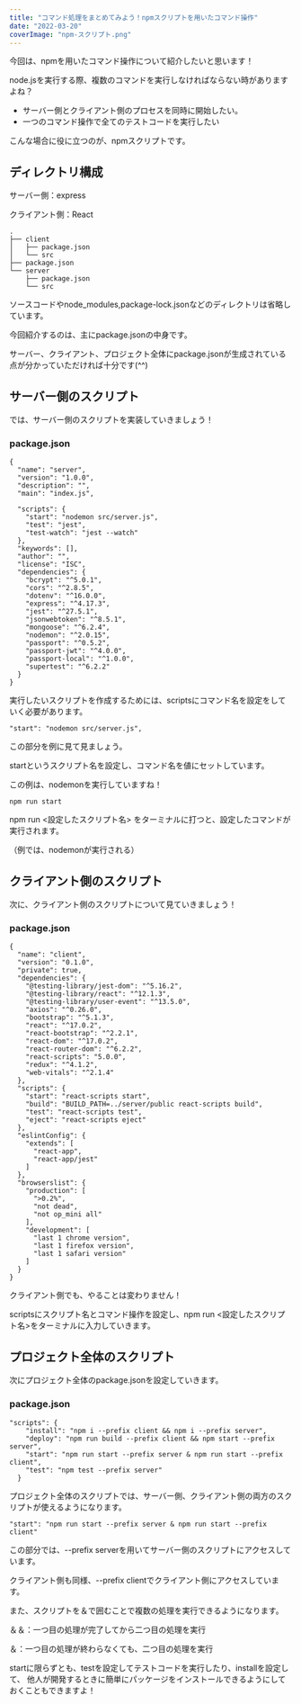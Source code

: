 ```yaml
---
title: "コマンド処理をまとめてみよう！npmスクリプトを用いたコマンド操作"
date: "2022-03-20"
coverImage: "npm-スクリプト.png"
---
```


今回は、npmを用いたコマンド操作について紹介したいと思います！

node.jsを実行する際、複数のコマンドを実行しなければならない時がありますよね？

- サーバー側とクライアント側のプロセスを同時に開始したい。
- 一つのコマンド操作で全てのテストコードを実行したい

こんな場合に役に立つのが、npmスクリプトです。

## ディレクトリ構成

サーバー側：express

クライアント側：React

```
.
├── client
│   ├── package.json
│   └── src
├── package.json
└── server
    ├── package.json
    └── src
```

ソースコードやnode\_modules,package-lock.jsonなどのディレクトリは省略しています。

今回紹介するのは、主にpackage.jsonの中身です。

サーバー、クライアント、プロジェクト全体にpackage.jsonが生成されている点が分かっていただければ十分です(^^)

## サーバー側のスクリプト

では、サーバー側のスクリプトを実装していきましょう！

### package.json

```
{
  "name": "server",
  "version": "1.0.0",
  "description": "",
  "main": "index.js",

  "scripts": {
    "start": "nodemon src/server.js",
    "test": "jest",
    "test-watch": "jest --watch"
  },
  "keywords": [],
  "author": "",
  "license": "ISC",
  "dependencies": {
    "bcrypt": "^5.0.1",
    "cors": "^2.8.5",
    "dotenv": "^16.0.0",
    "express": "^4.17.3",
    "jest": "^27.5.1",
    "jsonwebtoken": "^8.5.1",
    "mongoose": "^6.2.4",
    "nodemon": "^2.0.15",
    "passport": "^0.5.2",
    "passport-jwt": "^4.0.0",
    "passport-local": "^1.0.0",
    "supertest": "^6.2.2"
  }
}
```

実行したいスクリプトを作成するためには、scriptsにコマンド名を設定をしていく必要があります。

```
"start": "nodemon src/server.js",
```

この部分を例に見て見ましょう。

startというスクリプト名を設定し、コマンド名を値にセットしています。

この例は、nodemonを実行していますね！

```
npm run start
```

npm run <設定したスクリプト名> をターミナルに打つと、設定したコマンドが実行されます。

（例では、nodemonが実行される）

## クライアント側のスクリプト

次に、クライアント側のスクリプトについて見ていきましょう！

### package.json

```
{
  "name": "client",
  "version": "0.1.0",
  "private": true,
  "dependencies": {
    "@testing-library/jest-dom": "^5.16.2",
    "@testing-library/react": "^12.1.3",
    "@testing-library/user-event": "^13.5.0",
    "axios": "^0.26.0",
    "bootstrap": "^5.1.3",
    "react": "^17.0.2",
    "react-bootstrap": "^2.2.1",
    "react-dom": "^17.0.2",
    "react-router-dom": "^6.2.2",
    "react-scripts": "5.0.0",
    "redux": "^4.1.2",
    "web-vitals": "^2.1.4"
  },
  "scripts": {
    "start": "react-scripts start",
    "build": "BUILD_PATH=../server/public react-scripts build",
    "test": "react-scripts test",
    "eject": "react-scripts eject"
  },
  "eslintConfig": {
    "extends": [
      "react-app",
      "react-app/jest"
    ]
  },
  "browserslist": {
    "production": [
      ">0.2%",
      "not dead",
      "not op_mini all"
    ],
    "development": [
      "last 1 chrome version",
      "last 1 firefox version",
      "last 1 safari version"
    ]
  }
}
```

クライアント側でも、やることは変わりません！

scriptsにスクリプト名とコマンド操作を設定し、npm run <設定したスクリプト名>をターミナルに入力していきます。

## プロジェクト全体のスクリプト

次にプロジェクト全体のpackage.jsonを設定していきます。

### package.json

```
"scripts": {
    "install": "npm i --prefix client && npm i --prefix server",
    "deploy": "npm run build --prefix client && npm start --prefix server",
    "start": "npm run start --prefix server & npm run start --prefix client",
    "test": "npm test --prefix server"
  }
```

プロジェクト全体のスクリプトでは、サーバー側、クライアント側の両方のスクリプトが使えるようになります。

```
"start": "npm run start --prefix server & npm run start --prefix client"
```

この部分では、--prefix serverを用いてサーバー側のスクリプトにアクセスしています。

クライアント側も同様、--prefix clientでクライアント側にアクセスしています。

また、スクリプトを＆で囲むことで複数の処理を実行できるようになります。

＆＆：一つ目の処理が完了してから二つ目の処理を実行

＆：一つ目の処理が終わらなくても、二つ目の処理を実行

startに限らずとも、testを設定してテストコードを実行したり、installを設定して、 他人が開発するときに簡単にパッケージをインストールできるようにしておくこともできますよ！

